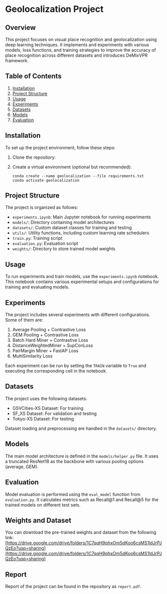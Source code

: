 # Geolocalization Project

## Overview

This project focuses on visual place recognition and geolocalization using deep learning techniques. It implements and experiments with various models, loss functions, and training strategies to improve the accuracy of place recognition across different datasets and introduces DeMixVPR framework.

## Table of Contents

1. [Installation](#installation)
2. [Project Structure](#project-structure)
3. [Usage](#usage)
4. [Experiments](#experiments)
5. [Datasets](#datasets)
6. [Models](#models)
7. [Evaluation](#evaluation)

## Installation

To set up the project environment, follow these steps:

1. Clone the repository:

2. Create a virtual environment (optional but recommended):
   ```
   conda create --name geolocalization --file requirements.txt
   conda activate geolocalization
   ```

## Project Structure

The project is organized as follows:

- `experiments.ipynb`: Main Jupyter notebook for running experiments
- `models/`: Directory containing model architectures
- `datasets/`: Custom dataset classes for training and testing
- `utils/`: Utility functions, including custom learning rate schedulers
- `train.py`: Training script
- `evaluation.py`: Evaluation script
- `weights/`: Directory to store trained model weights


## Usage

To run experiments and train models, use the `experiments.ipynb` notebook. This notebook contains various experimental setups and configurations for training and evaluating models.

## Experiments

The project includes several experiments with different configurations. Some of them are:

1. Average Pooling + Contrastive Loss
2. GEM Pooling + Contrastive Loss
3. Batch Hard Miner + Contrastive Loss
4. DistanceWeightedMiner + SupConLoss
5. PairMargin Miner + FastAP Loss
6. MultiSimilarity Loss

Each experiment can be run by setting the `TRAIN` variable to `True` and executing the corresponding cell in the notebook.

## Datasets

The project uses the following datasets:

- GSVCities-XS Dataset: For training
- SF_XS Dataset: For validation and testing 
- Tokyo-XS Dataset: For testing

Dataset loading and preprocessing are handled in the `datasets/` directory.


## Models

The main model architecture is defined in the `models/helper.py` file. It uses a truncated ResNet18 as the backbone with various pooling options (average, GEM).

## Evaluation

Model evaluation is performed using the `eval_model` function from `evaluation.py`. It calculates metrics such as Recall@1 and Recall@5 for the trained models on different test sets.

## Weights and Dataset

You can download the pre-trained weights and dataset from the following link:
[https://drive.google.com/drive/folders/1C7qqH9qhxOm5dKoo6csMS1ldJrPJQzEo?usp=sharing](https://drive.google.com/drive/folders/1C7qqH9qhxOm5dKoo6csMS1ldJrPJQzEo?usp=sharing)

## Report
Report of the project can be found in the repository as `report.pdf`.
